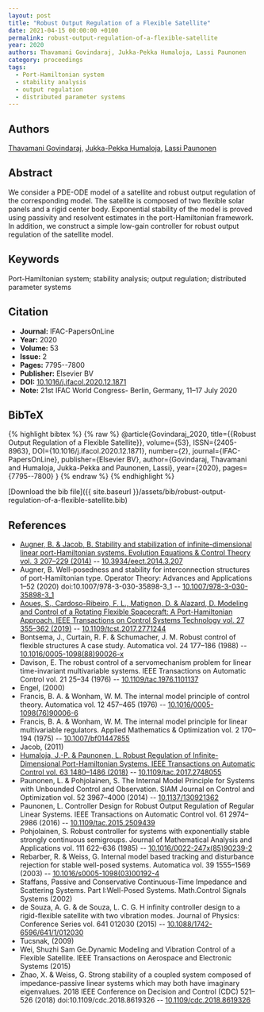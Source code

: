 ```yaml
---
layout: post
title: "Robust Output Regulation of a Flexible Satellite"
date: 2021-04-15 00:00:00 +0100
permalink: robust-output-regulation-of-a-flexible-satellite
year: 2020
authors: Thavamani Govindaraj, Jukka-Pekka Humaloja, Lassi Paunonen
category: proceedings
tags:
  - Port-Hamiltonian system
  - stability analysis
  - output regulation
  - distributed parameter systems
---
```

 
## Authors
[Thavamani Govindaraj](authors/thavamani-govindaraj), [Jukka-Pekka Humaloja](authors/jukka-pekka-humaloja), [Lassi Paunonen](authors/lassi-paunonen)
 
## Abstract
We consider a PDE-ODE model of a satellite and robust output regulation of the corresponding model. The satellite is composed of two flexible solar panels and a rigid center body. Exponential stability of the model is proved using passivity and resolvent estimates in the port-Hamiltonian framework. In addition, we construct a simple low-gain controller for robust output regulation of the satellite model.
 
## Keywords
Port-Hamiltonian system; stability analysis; output regulation; distributed parameter systems
 
## Citation
- **Journal:** IFAC-PapersOnLine
- **Year:** 2020
- **Volume:** 53
- **Issue:** 2
- **Pages:** 7795--7800
- **Publisher:** Elsevier BV
- **DOI:** [10.1016/j.ifacol.2020.12.1871](https://doi.org/10.1016/j.ifacol.2020.12.1871)
- **Note:** 21st IFAC World Congress- Berlin, Germany, 11–17 July 2020
 
## BibTeX
{% highlight bibtex %}
{% raw %}
@article{Govindaraj_2020,
  title={{Robust Output Regulation of a Flexible Satellite}},
  volume={53},
  ISSN={2405-8963},
  DOI={10.1016/j.ifacol.2020.12.1871},
  number={2},
  journal={IFAC-PapersOnLine},
  publisher={Elsevier BV},
  author={Govindaraj, Thavamani and Humaloja, Jukka-Pekka and Paunonen, Lassi},
  year={2020},
  pages={7795--7800}
}
{% endraw %}
{% endhighlight %}
 
[Download the bib file]({{ site.baseurl }}/assets/bib/robust-output-regulation-of-a-flexible-satellite.bib)
 
## References
- [Augner, B. & Jacob, B. Stability and stabilization of infinite-dimensional linear port-Hamiltonian systems. Evolution Equations &amp; Control Theory vol. 3 207–229 (2014)](stability-and-stabilization-of-infinite-dimensional-linear-port-hamiltonian-systems) -- [10.3934/eect.2014.3.207](https://doi.org/10.3934/eect.2014.3.207)
- Augner, B. Well-posedness and stability for interconnection structures of port-Hamiltonian type. Operator Theory: Advances and Applications 1–52 (2020) doi:10.1007/978-3-030-35898-3_1 -- [10.1007/978-3-030-35898-3_1](https://doi.org/10.1007/978-3-030-35898-3_1)
- [Aoues, S., Cardoso-Ribeiro, F. L., Matignon, D. & Alazard, D. Modeling and Control of a Rotating Flexible Spacecraft: A Port-Hamiltonian Approach. IEEE Transactions on Control Systems Technology vol. 27 355–362 (2019)](modeling-and-control-of-a-rotating-flexible-spacecraft-a-port-hamiltonian-approach) -- [10.1109/tcst.2017.2771244](https://doi.org/10.1109/tcst.2017.2771244)
- Bontsema, J., Curtain, R. F. & Schumacher, J. M. Robust control of flexible structures A case study. Automatica vol. 24 177–186 (1988) -- [10.1016/0005-1098(88)90026-x](https://doi.org/10.1016/0005-1098(88)90026-x)
- Davison, E. The robust control of a servomechanism problem for linear time-invariant multivariable systems. IEEE Transactions on Automatic Control vol. 21 25–34 (1976) -- [10.1109/tac.1976.1101137](https://doi.org/10.1109/tac.1976.1101137)
- Engel, (2000)
- Francis, B. A. & Wonham, W. M. The internal model principle of control theory. Automatica vol. 12 457–465 (1976) -- [10.1016/0005-1098(76)90006-6](https://doi.org/10.1016/0005-1098(76)90006-6)
- Francis, B. A. & Wonham, W. M. The internal model principle for linear multivariable regulators. Applied Mathematics &amp; Optimization vol. 2 170–194 (1975) -- [10.1007/bf01447855](https://doi.org/10.1007/bf01447855)
- Jacob, (2011)
- [Humaloja, J.-P. & Paunonen, L. Robust Regulation of Infinite-Dimensional Port-Hamiltonian Systems. IEEE Transactions on Automatic Control vol. 63 1480–1486 (2018)](robust-regulation-of-infinite-dimensional-port-hamiltonian-systems) -- [10.1109/tac.2017.2748055](https://doi.org/10.1109/tac.2017.2748055)
- Paunonen, L. & Pohjolainen, S. The Internal Model Principle for Systems with Unbounded Control and Observation. SIAM Journal on Control and Optimization vol. 52 3967–4000 (2014) -- [10.1137/130921362](https://doi.org/10.1137/130921362)
- Paunonen, L. Controller Design for Robust Output Regulation of Regular Linear Systems. IEEE Transactions on Automatic Control vol. 61 2974–2986 (2016) -- [10.1109/tac.2015.2509439](https://doi.org/10.1109/tac.2015.2509439)
- Pohjolainen, S. Robust controller for systems with exponentially stable strongly continuous semigroups. Journal of Mathematical Analysis and Applications vol. 111 622–636 (1985) -- [10.1016/0022-247x(85)90239-2](https://doi.org/10.1016/0022-247x(85)90239-2)
- Rebarber, R. & Weiss, G. Internal model based tracking and disturbance rejection for stable well-posed systems. Automatica vol. 39 1555–1569 (2003) -- [10.1016/s0005-1098(03)00192-4](https://doi.org/10.1016/s0005-1098(03)00192-4)
- Staffans, Passive and Conservative Continuous-Time Impedance and Scattering Systems. Part I:Well-Posed Systems. Math.Control Signals Systems (2002)
- de Souza, A. G. & de Souza, L. C. G. H infinity controller design to a rigid-flexible satellite with two vibration modes. Journal of Physics: Conference Series vol. 641 012030 (2015) -- [10.1088/1742-6596/641/1/012030](https://doi.org/10.1088/1742-6596/641/1/012030)
- Tucsnak, (2009)
- Wei, Shuzhi Sam Ge.Dynamic Modeling and Vibration Control of a Flexible Satellite. IEEE Transactions on Aerospace and Electronic Systems (2015)
- Zhao, X. & Weiss, G. Strong stability of a coupled system composed of impedance-passive linear systems which may both have imaginary eigenvalues. 2018 IEEE Conference on Decision and Control (CDC) 521–526 (2018) doi:10.1109/cdc.2018.8619326 -- [10.1109/cdc.2018.8619326](https://doi.org/10.1109/cdc.2018.8619326)

